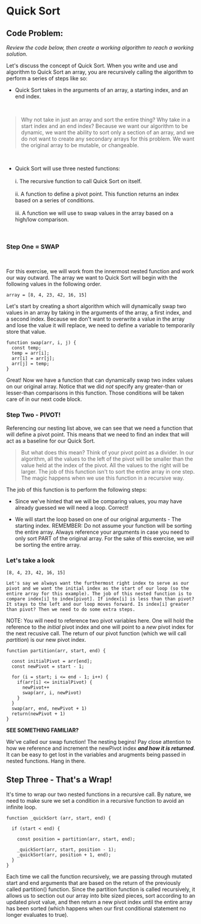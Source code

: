 # Quick Sort

## Code Problem:

*Review the code below, then create a working algorithm to reach a working solution.*

Let's discuss the concept of Quick Sort. When you write and use and algorithm to Quick Sort an array, you are recursively calling the algorithm to perform a series of steps like so:

- Quick Sort takes in the arguments of an array, a starting index, and an end index.

&nbsp;
 > Why not take in just an array and sort the entire thing? Why take in a start index and an end index? Because we want our algorithm to be dynamic, we want the ability to sort only a section of an array, and we do not want to create any secondary arrays for this problem. We want the original array to be mutable, or changeable.

 &nbsp;

- Quick Sort will use three nested functions:
\
\
  i. The recursive function to call Quick Sort on itself.
\
\
  ii. A function to define a pivot point. This function returns an index based on a series of conditions.
\
\
  iii. A function we will use to swap values in the array based on a high/low comparison.

&nbsp;

### Step One = SWAP
&nbsp;

For this exercise, we will work from the innermost nested function and work our way outward. The array we want to Quick Sort will begin with the following values in the following order. 
```
array = [8, 4, 23, 42, 16, 15]
```
Let's start by creating a short algorithm which will dynamically swap two values in an array by taking in the arguments of the array, a first index, and a second index. Because we don't want to overwrite a value in the array and lose the value it will replace, we need to define a variable to temporarily store that value.
```
function swap(arr, i, j) {
  const temp;
  temp = arr[i];
  arr[i] = arr[j];
  arr[j] = temp;
}
```

Great! Now we have a function that can dynamically swap two index values on our original array. Notice that we did *not* specify any greater-than or lesser-than comparisons in this function. Those conditions will be taken care of in our next code block.

### Step Two - PIVOT!

Referencing our nesting list above, we can see that we need a function that will define a pivot point. This means that we need to find an index that will act as a baseline for our Quick Sort.

> But what does this mean? Think of your pivot point as a divider. In our algorithm, all the values to the left of the pivot will be smaller than the value held at the index of the pivot. All the values to the right will be larger. The job of this function isn't to sort the entire array in one step. The magic happens when we use this function in a recursive way.

The job of this function is to perform the following steps:

- Since we've hinted that we will be comparing values, you may have already guessed we will need a loop. Correct!

- We will start the loop based on one of our original arguments - The starting index. REMEMBER: Do not assume your function will be sorting the entire array. Always reference your arguments in case you need to only sort PART of the original array. For the sake of this exercise, we *will* be sorting the entire array.

### Let's take a look

```
[8, 4, 23, 42, 16, 15]

Let's say we always want the furthermost right index to serve as our pivot and we want the initial index as the start of our loop (so the entire array for this example). The job of this nested function is to compare index[i] to index[pivot]. If index[i] is less than than pivot? It stays to the left and our loop moves forward. Is index[i] greater than pivot? Then we need to do some extra steps.
```
NOTE: You will need to reference two pivot variables here. One will hold the reference to the *initial* pivot index and one will point to a *new* pivot index for the next recusive call. The return of our pivot function (which we will call *partition*) is our new pivot index.

```
function partition(arr, start, end) {

  const initialPivot = arr[end];
  const newPivot = start - 1;

  for (i = start; i <= end - 1; i++) {
    if(arr[i] <= initialPivot) {
      newPivot++
      swap(arr, i, newPivot)
    } 
  }
  swap(arr, end, newPivot + 1)
  return(newPivot + 1)
}
```
**SEE SOMETHING FAMILIAR?**

We've called our swap function! The nesting begins! Pay close attention to how we reference and increment the newPivot index ***and how it is returned***. It can be easy to get lost in the variables and arugments being passed in nested functions. Hang in there.

## Step Three - That's a Wrap!

It's time to wrap our two nested functions in a recursive call. By nature, we need to make sure we set a condition in a recursive function to avoid an infinite loop.

``` 
function _quickSort (arr, start, end) {
  
  if (start < end) {

    const position = partition(arr, start, end);

    _quickSort(arr, start, position - 1);
    _quickSort(arr, position + 1, end);
  }
}
```

Each time we call the function recursively, we are passing through mutated start and end arguments that are based on the return of the previously called partition() function. Since the partition function is called recursively, it allows us to section out our array into bite sized pieces, sort according to an updated pivot value, and then return a new pivot index until the entire array has been sorted (which happens when our first conditional statement no longer evaluates to true).
